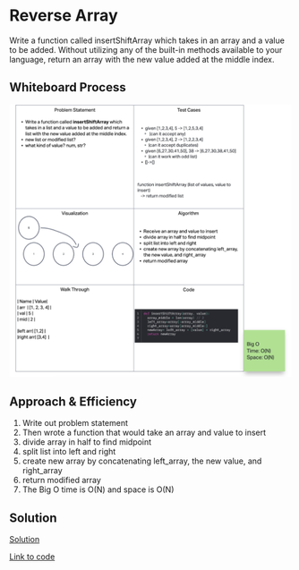 
# Reverse Array

Write a function called insertShiftArray which takes in an array and a value to be added. Without utilizing any of the built-in methods available to your language, return an array with the new value added at the middle index.

## Whiteboard Process
<!-- Embedded whiteboard image -->
![Whiteboard Image](whiteboard2.png)

## Approach & Efficiency

1. Write out problem statement
2. Then wrote a function that would take an array and value to insert
3. divide array in half to find midpoint
4. split list into left and right
5. create new array by concatenating left_array, the new value, and right_array
6. return modified array
7. The Big O time is O(N) and space is O(N)


## Solution

[Solution](solution2.py)

[Link to code](https://replit.com/@XinDeng/code-challenges-401)
